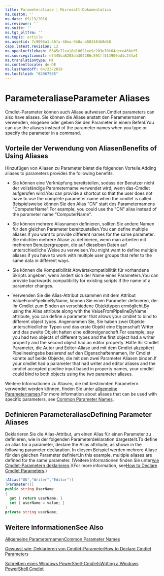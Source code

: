 ```yaml
---
title: Parameteraliase | Microsoft-Dokumentation
ms.custom: ''
ms.date: 09/13/2016
ms.reviewer: ''
ms.suite: ''
ms.tgt_pltfrm: ''
ms.topic: article
ms.assetid: 7c9096a1-46fa-48ea-9b8a-a583484b9d68
caps.latest.revision: 13
ms.openlocfilehash: 6545e71ea18d10621ee9c203e70f64dece460ef5
ms.sourcegitcommit: e7445ba8203da304286c591ff513900ad1c244a4
ms.translationtype: MT
ms.contentlocale: de-DE
ms.lasthandoff: 04/23/2019
ms.locfileid: "62067585"
---
```

# <a name="parameter-aliases"></a><span data-ttu-id="f8eb4-102">Parameteraliase</span><span class="sxs-lookup"><span data-stu-id="f8eb4-102">Parameter Aliases</span></span>

<span data-ttu-id="f8eb4-103">Cmdlet-Parameter können auch Aliase aufweisen.</span><span class="sxs-lookup"><span data-stu-id="f8eb4-103">Cmdlet parameters can also have aliases.</span></span> <span data-ttu-id="f8eb4-104">Sie können die Aliase anstatt den Parameternamen verwenden, eingeben oder geben Sie den Parameter in einem Befehl.</span><span class="sxs-lookup"><span data-stu-id="f8eb4-104">You can use the aliases instead of the parameter names when you type or specify the parameter in a command.</span></span>

## <a name="benefits-of-using-aliases"></a><span data-ttu-id="f8eb4-105">Vorteile der Verwendung von Aliasen</span><span class="sxs-lookup"><span data-stu-id="f8eb4-105">Benefits of Using Aliases</span></span>

<span data-ttu-id="f8eb4-106">Hinzufügen von Aliasen zu Parameter bietet die folgenden Vorteile.</span><span class="sxs-lookup"><span data-stu-id="f8eb4-106">Adding aliases to parameters provides the following benefits.</span></span>

- <span data-ttu-id="f8eb4-107">Sie können eine Verknüpfung bereitstellen, sodass der Benutzer nicht der vollständige Parametername verwendet wird, wenn das-Cmdlet aufgerufen wird.</span><span class="sxs-lookup"><span data-stu-id="f8eb4-107">You can provide a shortcut so that the user does not have to use the complete parameter name when the cmdlet is called.</span></span> <span data-ttu-id="f8eb4-108">Beispielsweise können Sie den Alias "CN" statt des Parameternamens "ComputerName".</span><span class="sxs-lookup"><span data-stu-id="f8eb4-108">For example, you could use the "CN" alias instead of the parameter name "ComputerName".</span></span>

- <span data-ttu-id="f8eb4-109">Sie können mehrere Aliasnamen definieren, sollten Sie andere Namen für den gleichen Parameter bereitzustellen.</span><span class="sxs-lookup"><span data-stu-id="f8eb4-109">You can define multiple aliases if you want to provide different names for the same parameter.</span></span> <span data-ttu-id="f8eb4-110">Sie möchten mehrere Aliase zu definieren, wenn man arbeiten mit mehreren Benutzergruppen, die auf dieselben Daten auf unterschiedliche Weise zu verweisen.</span><span class="sxs-lookup"><span data-stu-id="f8eb4-110">You might want to define multiple aliases if you have to work with multiple user groups that refer to the same data in different ways.</span></span>

- <span data-ttu-id="f8eb4-111">Sie können die Kompatibilität Abwärtskompatibilität für vorhandene Skripts angeben, wenn ändert sich der Name eines Parameters.</span><span class="sxs-lookup"><span data-stu-id="f8eb4-111">You can provide backwards compatibility for existing scripts if the name of a parameter changes.</span></span>

- <span data-ttu-id="f8eb4-112">Verwenden Sie die Alias-Attribut zusammen mit dem Attribut ValueFromPipelineByName, können Sie einen Parameter definieren, der Ihr Cmdlet zum Binden an verschiedene Objekttypen ermöglicht.</span><span class="sxs-lookup"><span data-stu-id="f8eb4-112">By using the Alias attribute along with the ValueFromPipelineByName attribute, you can define a parameter that allows your cmdlet to bind to different object types.</span></span> <span data-ttu-id="f8eb4-113">Angenommen Sie, Sie haben zwei Objekte unterschiedlicher Typen und das erste Objekt eine Eigenschaft Writer und das zweite Objekt hatten eine editoreigenschaft.</span><span class="sxs-lookup"><span data-stu-id="f8eb4-113">For example, say you had two objects of different types and the first object had a writer property and the second object had an editor property.</span></span> <span data-ttu-id="f8eb4-114">Hätte Ihr Cmdlet Parameter, die Autor und Editor-Aliase und mit dem Cmdlet akzeptiert Pipelineeingabe basierend auf den Eigenschaftennamen, Ihr Cmdlet konnte auf beide Objekte, die mit den zwei Parameter Aliasen binden.</span><span class="sxs-lookup"><span data-stu-id="f8eb4-114">If your cmdlet had a parameter that had writer and editor aliases and the cmdlet accepted pipeline input based in property names, your cmdlet could bind to both objects using the two parameter aliases.</span></span>

<span data-ttu-id="f8eb4-115">Weitere Informationen zu Aliasen, die mit bestimmten Parametern verwendet werden können, finden Sie unter [allgemeine Parameternamen](./common-parameter-names.md).</span><span class="sxs-lookup"><span data-stu-id="f8eb4-115">For more information about aliases that can be used with specific parameters, see [Common Parameter Names](./common-parameter-names.md).</span></span>

## <a name="defining-parameter-aliases"></a><span data-ttu-id="f8eb4-116">Definieren Parameteraliase</span><span class="sxs-lookup"><span data-stu-id="f8eb4-116">Defining Parameter Aliases</span></span>

<span data-ttu-id="f8eb4-117">Deklarieren Sie die Alias-Attribut, um einen Alias für einen Parameter zu definieren, wie in der folgenden Parameterdeklaration dargestellt.</span><span class="sxs-lookup"><span data-stu-id="f8eb4-117">To define an alias for a parameter, declare the Alias attribute, as shown in the following parameter declaration.</span></span> <span data-ttu-id="f8eb4-118">In diesem Beispiel werden mehrere Aliase für den gleichen Parameter definiert.</span><span class="sxs-lookup"><span data-stu-id="f8eb4-118">In this example, multiple aliases are defined for the same parameter.</span></span> <span data-ttu-id="f8eb4-119">(Weitere Informationen finden Sie unter[wie Cmdlet-Parametern deklarieren](./how-to-declare-cmdlet-parameters.md).)</span><span class="sxs-lookup"><span data-stu-id="f8eb4-119">(For more information, see[How to Declare Cmdlet Parameters](./how-to-declare-cmdlet-parameters.md).)</span></span>

```csharp
[Alias("UN","Writer","Editor")]
[Parameter()]
public string UserName
{
  get { return userName; }
  set { userName = value; }
}
private string userName;
```

## <a name="see-also"></a><span data-ttu-id="f8eb4-120">Weitere Informationen</span><span class="sxs-lookup"><span data-stu-id="f8eb4-120">See Also</span></span>

[<span data-ttu-id="f8eb4-121">Allgemeine Parameternamen</span><span class="sxs-lookup"><span data-stu-id="f8eb4-121">Common Parameter Names</span></span>](./common-parameter-names.md)

[<span data-ttu-id="f8eb4-122">Gewusst wie: Deklarieren von Cmdlet-Parameter</span><span class="sxs-lookup"><span data-stu-id="f8eb4-122">How to Declare Cmdlet Parameters</span></span>](./how-to-declare-cmdlet-parameters.md)

[<span data-ttu-id="f8eb4-123">Schreiben eines Windows PowerShell-Cmdlets</span><span class="sxs-lookup"><span data-stu-id="f8eb4-123">Writing a Windows PowerShell Cmdlet</span></span>](./writing-a-windows-powershell-cmdlet.md)
